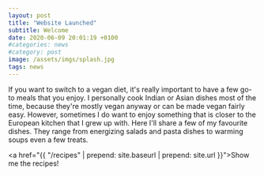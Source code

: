 ```yaml
---
layout: post
title: "Website Launched"
subtitle: Welcome
date: 2020-06-09 20:01:19 +0100
#categories: news
#category: post
image: /assets/imgs/splash.jpg
tags: news
---
```

If you want to switch to a vegan diet, it's really important to have a few go-to meals that you enjoy. I personally cook Indian or Asian dishes most of the time, because they're mostly vegan anyway or can be made vegan fairly easy. However, sometimes I do want to enjoy something that is closer to the European kitchen that I grew up with. Here I'll share a few of my favourite dishes. They range from energizing salads and pasta dishes to warming soups even a few treats.

<a href="{{ "/recipes"  | prepend: site.baseurl | prepend: site.url }}">Show me the recipes!</a>
